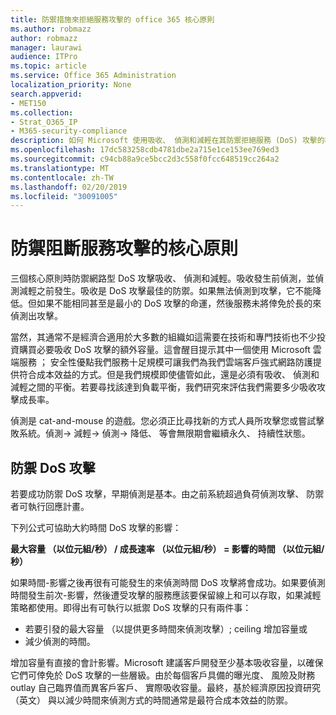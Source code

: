 ```yaml
---
title: 防禦措施來拒絕服務攻擊的 office 365 核心原則
ms.author: robmazz
author: robmazz
manager: laurawi
audience: ITPro
ms.topic: article
ms.service: Office 365 Administration
localization_priority: None
search.appverid:
- MET150
ms.collection:
- Strat_O365_IP
- M365-security-compliance
description: 如何 Microsoft 使用吸收、 偵測和減輕在其防禦拒絕服務 (DoS) 攻擊的核心原則。
ms.openlocfilehash: 17dc583258cdb4781dbe2a715e1ce153ee769ed3
ms.sourcegitcommit: c94cb88a9ce5bcc2d3c558f0fcc648519cc264a2
ms.translationtype: MT
ms.contentlocale: zh-TW
ms.lasthandoff: 02/20/2019
ms.locfileid: "30091005"
---
```

# <a name="core-principles-of-defense-against-denial-of-service-attacks"></a>防禦阻斷服務攻擊的核心原則

三個核心原則時防禦網路型 DoS 攻擊吸收、 偵測和減輕。吸收發生前偵測，並偵測減輕之前發生。吸收是 DoS 攻擊最佳的防禦。如果無法偵測到攻擊，它不能降低。但如果不能相同甚至是最小的 DoS 攻擊的命運，然後服務未將倖免於長的來偵測出攻擊。

當然，其通常不是經濟合適用於大多數的組織如這需要在技術和專門技術也不少投資購買必要吸收 DoS 攻擊的額外容量。這會醒目提示其中一個使用 Microsoft 雲端服務 ； 安全性優點我們服務十足規模可讓我們為我們雲端客戶強式網路防護提供符合成本效益的方式。但是我們規模即使儘管如此，還是必須有吸收、 偵測和減輕之間的平衡。若要尋找該達到負載平衡，我們研究來評估我們需要多少吸收攻擊成長率。

偵測是 cat-and-mouse 的遊戲。您必須正比尋找新的方式人員所攻擊您或嘗試擊敗系統。偵測-> 減輕-> 偵測-> 降低、 等會無限期會繼續永久、 持續性狀態。

## <a name="defending-against-dos-attacks"></a>防禦 DoS 攻擊

若要成功防禦 DoS 攻擊，早期偵測是基本。由之前系統超過負荷偵測攻擊、 防禦者可執行回應計畫。

下列公式可協助大約時間 DoS 攻擊的影響：

   **最大容量 （以位元組/秒） / 成長速率 （以位元組/秒） = 影響的時間 （以位元組/秒）**

如果時間-影響之後再很有可能發生的來偵測時間 DoS 攻擊將會成功。如果要偵測時間發生前次-影響，然後遭受攻擊的服務應該要保留線上和可以存取，如果減輕策略都使用。即得出有可執行以抵禦 DoS 攻擊的只有兩件事：
- 若要引發的最大容量 （以提供更多時間來偵測攻擊）; ceiling 增加容量或
- 減少偵測的時間。

增加容量有直接的會計影響。Microsoft 建議客戶開發至少基本吸收容量，以確保它們可倖免於 DoS 攻擊的一些層級。由於每個客戶具備的曝光度、 風險及財務 outlay 自己臨界值而異客戶客戶、 實際吸收容量。最終，基於經濟原因投資研究 （英文） 與以減少時間來偵測方式的時間通常是最符合成本效益的防禦。
